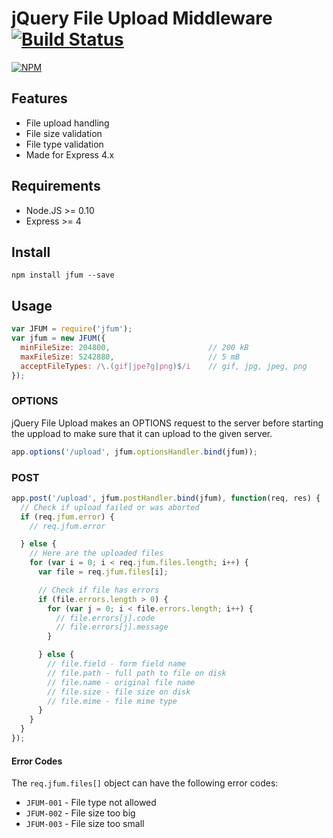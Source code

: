 jQuery File Upload Middleware [![Build Status](https://drone.io/github.com/Turistforeningen/node-jfum/status.png)](https://drone.io/github.com/Turistforeningen/node-jfum/latest)
=============================

[![NPM](https://nodei.co/npm/jfum.png?downloads=true)](https://www.npmjs.org/package/jfum)

## Features

* File upload handling
* File size validation
* File type validation
* Made for Express 4.x

## Requirements

* Node.JS >= 0.10
* Express >= 4

## Install

```
npm install jfum --save
```

## Usage

```javascript
var JFUM = require('jfum');
var jfum = new JFUM({
  minFileSize: 204800,                      // 200 kB
  maxFileSize: 5242880,                     // 5 mB
  acceptFileTypes: /\.(gif|jpe?g|png)$/i    // gif, jpg, jpeg, png
});
```

### OPTIONS

jQuery File Upload makes an OPTIONS request to the server before starting the
uppload to make sure that it can upload to the given server.

```javascript
app.options('/upload', jfum.optionsHandler.bind(jfum));
```

### POST

```javascript
app.post('/upload', jfum.postHandler.bind(jfum), function(req, res) {
  // Check if upload failed or was aborted
  if (req.jfum.error) {
    // req.jfum.error

  } else {
    // Here are the uploaded files
    for (var i = 0; i < req.jfum.files.length; i++) {
      var file = req.jfum.files[i];

      // Check if file has errors
      if (file.errors.length > 0) {
        for (var j = 0; i < file.errors.length; i++) {
          // file.errors[j].code
          // file.errors[j].message
        }

      } else {
        // file.field - form field name
        // file.path - full path to file on disk
        // file.name - original file name
        // file.size - file size on disk
        // file.mime - file mime type
      }
    }
  }
});
```

#### Error Codes

The `req.jfum.files[]` object can have the following error codes:

* `JFUM-001` - File type not allowed
* `JFUM-002` - File size too big
* `JFUM-003` - File size too small

